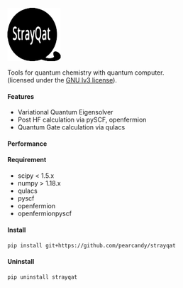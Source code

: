 
![strayqat_logo](https://github.com/pearcandy/strayqat/blob/master/img/logo.png?raw=true)

Tools for quantum chemistry with quantum computer.  
(licensed under the [GNU lv3 license](https://github.com/pearcandy/strayqat/blob/master/LICENSE)).

#### Features
- Variational Quantum Eigensolver
- Post HF calculation via pySCF, openfermion
- Quantum Gate calculation via qulacs

#### Performance

#### Requirement
- scipy < 1.5.x
- numpy > 1.18.x
- qulacs
- pyscf
- openfermion
- openfermionpyscf

#### Install 
```
pip install git+https://github.com/pearcandy/strayqat
```


#### Uninstall
```
pip uninstall strayqat
```
